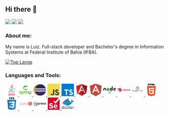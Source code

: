 ## Hi there 👋

<a href="https://www.linkedin.com/in/luizhcdev/"><img src="https://img.shields.io/badge/-Linkedin-0077B5?style=flat&logo=Linkedin&logoColor=white"/></a>
<a href="mailto:luizcastro2122@gmail.com"><img src="https://img.shields.io/badge/-Email-D14836?style=flat&logo=Gmail&logoColor=white"/></a>
<a href="https://www.youtube.com/@luizhcdev"><img src="https://img.shields.io/badge/-YouTube Chanel-FF0000?style=for-the-badge&logo=youtube&logoColor=white"/></a>

### About me:

My name is Luiz. Full-stack developer and Bachelor's degree in Information Systems at Federal Institute of Bahia (IFBA).

[![Top Langs](https://github-readme-stats.vercel.app/api/top-langs/?username=luizhcastro&layout=compact&show_icons=true&theme=tokyonight)](https://github.com/anuraghazra/github-readme-stats)

### Languages and Tools:

<p align="left"> 
  <a href="https://www.java.com" target="_blank" rel="noreferrer"> 
    <img src="https://raw.githubusercontent.com/devicons/devicon/master/icons/java/java-original-wordmark.svg" alt="java" width="40" height="40"/> 
  </a> 
  <a href="https://spring.io/" target="_blank" rel="noreferrer"> 
    <img src="https://raw.githubusercontent.com/devicons/devicon/master/icons/spring/spring-original-wordmark.svg" alt="spring" width="40" height="40"/> 
  </a> 
  <a href="https://www.eclipse.org/" target="_blank" rel="noreferrer">
    <img src="https://raw.githubusercontent.com/devicons/devicon/master/icons/eclipse/eclipse-original.svg" alt="eclipse" width="40" height="40"/>
  </a>
  <a href="https://developer.mozilla.org/en-US/docs/Web/JavaScript" target="_blank" rel="noreferrer"> 
    <img src="https://raw.githubusercontent.com/devicons/devicon/master/icons/javascript/javascript-original.svg" alt="javascript" width="40" height="40"/> 
  </a> 
  <a href="https://www.typescriptlang.org/" target="_blank" rel="noreferrer"> 
    <img src="https://raw.githubusercontent.com/devicons/devicon/master/icons/typescript/typescript-original.svg" alt="typescript" width="40" height="40"/> 
  </a> 
  <a href="https://angular.io" target="_blank" rel="noreferrer"> 
    <img src="https://raw.githubusercontent.com/devicons/devicon/master/icons/angularjs/angularjs-original.svg" alt="angular" width="40" height="40"/> 
  </a>
  <a href="https://angularjs.org" target="_blank" rel="noreferrer"> 
    <img src="https://raw.githubusercontent.com/devicons/devicon/develop/icons/angularjs/angularjs-plain.svg" alt="angularjs" width="40" height="40"/> 
  </a>
  <a href="https://nodejs.org" target="_blank" rel="noreferrer"> 
    <img src="https://raw.githubusercontent.com/devicons/devicon/master/icons/nodejs/nodejs-original-wordmark.svg" alt="nodejs" width="40" height="40"/> 
  </a>
  <a href="https://nestjs.com/" target="_blank" rel="noreferrer"> 
    <img src="https://raw.githubusercontent.com/devicons/devicon/master/icons/nestjs/nestjs-plain-wordmark.svg" alt="nestjs" width="40" height="40"/> 
  </a>
  <a href="https://cloud.google.com" target="_blank" rel="noreferrer"> 
    <img src="https://raw.githubusercontent.com/devicons/devicon/master/icons/googlecloud/googlecloud-original-wordmark.svg" alt="google cloud" width="40" height="40"/> 
  </a>
  <a href="https://www.w3.org/html/" target="_blank" rel="noreferrer"> 
    <img src="https://raw.githubusercontent.com/devicons/devicon/master/icons/html5/html5-original-wordmark.svg" alt="html5" width="40" height="40"/> 
  </a> 
  <a href="https://www.w3schools.com/css/" target="_blank" rel="noreferrer"> 
    <img src="https://raw.githubusercontent.com/devicons/devicon/master/icons/css3/css3-original-wordmark.svg" alt="css3" width="40" height="40"/> 
  </a> 
  <a href="https://junit.org/junit5/" target="_blank" rel="noreferrer">
    <img src="https://raw.githubusercontent.com/devicons/devicon/master/icons/junit/junit-plain-wordmark.svg" alt="junit" width="40" height="40"/>
  </a>
  <a href="https://www.cypress.io" target="_blank" rel="noreferrer">
    <img src="https://raw.githubusercontent.com/devicons/devicon/master/icons/cypressio/cypressio-original-wordmark.svg" alt="cypress" width="40" height="40"/>
  </a>
  <a href="https://www.selenium.dev" target="_blank" rel="noreferrer"> 
    <img src="https://raw.githubusercontent.com/devicons/devicon/master/icons/selenium/selenium-original.svg" alt="selenium" width="40" height="40"/> 
  </a> 
  <a href="https://www.docker.com/" target="_blank" rel="noreferrer"> 
    <img src="https://raw.githubusercontent.com/devicons/devicon/master/icons/docker/docker-original-wordmark.svg" alt="docker" width="40" height="40"/> 
  </a> 
</p>
